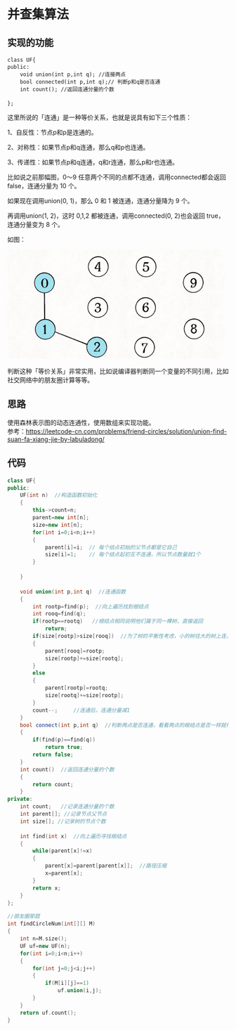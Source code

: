 # 并查集算法

## 实现的功能

```
class UF{
public:
    void union(int p,int q); //连接两点
    bool connected(int p,int q);// 判断p和q是否连通
    int count(); //返回连通分量的个数

};
```

这里所说的「连通」是一种等价关系，也就是说具有如下三个性质：

1、自反性：节点p和p是连通的。

2、对称性：如果节点p和q连通，那么q和p也连通。

3、传递性：如果节点p和q连通，q和r连通，那么p和r也连通。

比如说之前那幅图，0～9 任意两个不同的点都不连通，调用connected都会返回 false，连通分量为 10 个。

如果现在调用union(0, 1)，那么 0 和 1 被连通，连通分量降为 9 个。

再调用union(1, 2)，这时 0,1,2 都被连通，调用connected(0, 2)也会返回 true，连通分量变为 8 个。

如图：

![](https://github.com/scottkaykay/practice-codes/blob/master/screenshots/bingchaji.png)

判断这种「等价关系」非常实用，比如说编译器判断同一个变量的不同引用，比如社交网络中的朋友圈计算等等。

## 思路

使用森林表示图的动态连通性，使用数组来实现功能。\
参考：https://leetcode-cn.com/problems/friend-circles/solution/union-find-suan-fa-xiang-jie-by-labuladong/

## 代码

```C++
class UF{
public:
    UF(int n)  //构造函数初始化
    {
        this->count=n;
        parent=new int[n];
        size=new int[n];
        for(int i=0;i<n;i++)
        {
            parent[i]=i;  // 每个结点初始的父节点都是它自己
            size[i]=1;    // 每个结点起初互不连通，所以节点数量就1个
        }
        
    }
    
    void union(int p,int q)  //连通函数
    {
        int rootp=find(p);  //向上遍历找到根结点
        int rooq=find(q);
        if(rootp==rootq)   //根结点相同说明他们属于同一棵树，直接返回
            return;
        if(size[rootp]>size[rooq])  //为了树的平衡性考虑，小的树往大的树上连，比较一下两个树的节点数量判断一下
        {
            parent[rooq]=rootp;
            size[rootp]+=size[rootq];
        }
        else
        {
            parent[rootp]=rootq;
            size[rootq]+=size[rootp];
        }
        count--;     //连通后，连通分量减1
    }
    bool connect(int p,int q)  //判断两点是否连通，看看两点的根结点是否一样就行
    {
        if(find(p)==find(q))
            return true;
        return false;
    }
    int count()  //返回连通分量的个数
    {
        return count;
    }
private:
    int count;   //记录连通分量的个数
    int parent[]; //记录节点父节点
    int size[]; //记录树的节点个数
    
    int find(int x)  //向上遍历寻找根结点
    {
        while(parent[x]!=x)
        {
            parent[x]=parent[parent[x]];  //路径压缩
            x=parent[x];
        }
        return x;
    }
};
```

```C++
//朋友圈那题
int findCircleNum(int[][] M)
{
    int n=M.size();
    UF uf=new UF(n);
    for(int i=0;i<n;i++)
    {
        for(int j=0;j<i;j++)
        {
            if(M[i][j]==1)
                uf.union(i,j);
        }
    }
    return uf.count();
}
```
